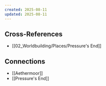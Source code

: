 ```yaml
---
created: 2025-08-11
updated: 2025-08-11
---
```




## Cross-References

- [[02_Worldbuilding/Places/Pressure's End]]


## Connections

- [[Aethermoor]]
- [[Pressure's End]]
